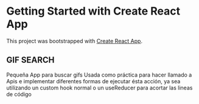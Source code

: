 # Getting Started with Create React App

This project was bootstrapped with [Create React App](https://github.com/facebook/create-react-app).

## GIF SEARCH

Pequeña App para buscar gifs 
Usada como práctica para hacer llamado a Apis e implementar diferentes formas de ejecutar ésta acción, ya sea utilizando un custom hook normal o un useReducer para acortar las lineas de código

